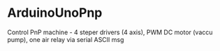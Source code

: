# ArduinoUnoPnp
Control PnP machine - 4 steper drivers (4 axis), PWM DC motor (vaccu pump), one air relay via serial ASCII msg
